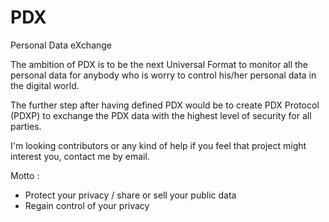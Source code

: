 # PDX
Personal Data eXchange

The ambition of PDX is to be the next Universal Format to monitor all the personal data for anybody who is worry to control his/her personal data in the digital world.

The further step after having defined PDX would be to create PDX Protocol (PDXP) to exchange the PDX data with the highest level of security for all parties.

I'm looking contributors or any kind of help if you feel that project might interest you, contact me by email.

Motto : 
- Protect your privacy / share or sell your public data
- Regain control of your privacy
